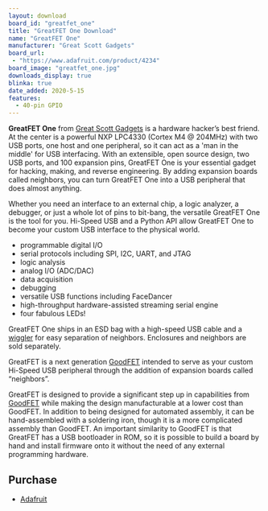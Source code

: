 ```yaml
---
layout: download
board_id: "greatfet_one"
title: "GreatFET One Download"
name: "GreatFET One"
manufacturer: "Great Scott Gadgets"
board_url:
 - "https://www.adafruit.com/product/4234"
board_image: "greatfet_one.jpg"
downloads_display: true
blinka: true
date_added: 2020-5-15
features:
  - 40-pin GPIO
---
```


**GreatFET One** from [Great Scott Gadgets](https://greatscottgadgets.com/) is a hardware hacker’s best friend. At the center is a powerful NXP LPC4330 (Cortex M4 @ 204MHz) with two USB ports, one host and one peripheral, so it can act as a 'man in the middle' for USB interfacing. With an extensible, open source design, two USB ports, and 100 expansion pins, GreatFET One is your essential gadget for hacking, making, and reverse engineering. By adding expansion boards called neighbors, you can turn GreatFET One into a USB peripheral that does almost anything.

Whether you need an interface to an external chip, a logic analyzer, a debugger, or just a whole lot of pins to bit-bang, the versatile GreatFET One is the tool for you. Hi-Speed USB and a Python API allow GreatFET One to become your custom USB interface to the physical world.

 * programmable digital I/O
 * serial protocols including SPI, I2C, UART, and JTAG
 * logic analysis
 * analog I/O (ADC/DAC)
 * data acquisition
 * debugging
 * versatile USB functions including FaceDancer
 * high-throughput hardware-assisted streaming serial engine
 * four fabulous LEDs!

GreatFET One ships in an ESD bag with a high-speed USB cable and a [wiggler](https://greatscottgadgets.com/wiggler) for easy separation of neighbors. Enclosures and neighbors are sold separately.

GreatFET is a next generation [GoodFET](https://www.adafruit.com/product/1279) intended to serve as your custom Hi-Speed USB peripheral through the addition of expansion boards called “neighbors”.

GreatFET is designed to provide a significant step up in capabilities from [GoodFET](http://github.com/travisgoodspeed/goodfet) while making the design manufacturable at a lower cost than GoodFET. In addition to being designed for automated assembly, it can be hand-assembled with a soldering iron, though it is a more complicated assembly than GoodFET. An important similarity to GoodFET is that GreatFET has a USB bootloader in ROM, so it is possible to build a board by hand and install firmware onto it without the need of any external programming hardware.

## Purchase
* [Adafruit](https://www.adafruit.com/product/4234)
